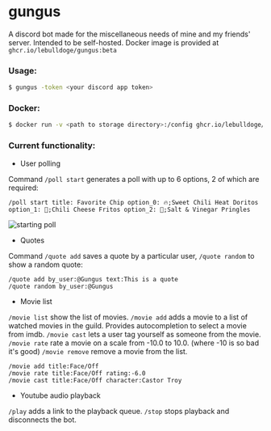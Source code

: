 # gungus

A discord bot made for the miscellaneous needs of mine and my friends' server. Intended to be self-hosted.
Docker image is provided at `ghcr.io/lebulldoge/gungus:beta`

### Usage:
```sh
$ gungus -token <your discord app token>
```
### Docker:
```sh
$ docker run -v <path to storage directory>:/config ghcr.io/lebulldoge/gungus -token <your discord app token>
```
### Current functionality:
* User polling

Command `/poll start` generates a poll with up to 6 options, 2 of which are required:

```
/poll start title: Favorite Chip option_0: 🔥;Sweet Chili Heat Doritos option_1: 🧀;Chili Cheese Fritos option_2: 🧂;Salt & Vinegar Pringles
```
![starting poll](https://github.com/LeBulldoge/gungus/assets/13983982/1cc215a4-b501-4746-9fd9-70deb1583d0b)

* Quotes

Command `/quote add` saves a quote by a particular user, `/quote random` to show a random quote:
```
/quote add by_user:@Gungus text:This is a quote
/quote random by_user:@Gungus
```

* Movie list

`/movie list` show the list of movies.
`/movie add` adds a movie to a list of watched movies in the guild. Provides autocompletion to select a movie from imdb.
`/movie cast` lets a user tag yourself as someone from the movie.
`/movie rate` rate a movie on a scale from -10.0 to 10.0. (where -10 is so bad it's good)
`/movie remove` remove a movie from the list.
```
/movie add title:Face/Off
/movie rate title:Face/Off rating:-6.0
/movie cast title:Face/Off character:Castor Troy
```

* Youtube audio playback

`/play` adds a link to the playback queue.
`/stop` stops playback and disconnects the bot.
